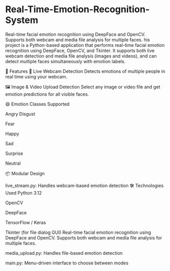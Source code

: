 # Real-Time-Emotion-Recognition-System
Real-time facial emotion recognition using DeepFace and OpenCV. Supports both webcam and media file analysis for multiple faces.
his project is a Python-based application that performs real-time facial emotion recognition using DeepFace, OpenCV, and Tkinter. It supports both live webcam detection and media file analysis (images and videos), and can detect multiple faces simultaneously with emotion labels.

🚀 Features
🎥 Live Webcam Detection Detects emotions of multiple people in real time using your webcam.

🖼 Image & Video Upload Detection Select any image or video file and get emotion predictions for all visible faces.

😄 Emotion Classes Supported

Angry
Disgust

Fear

Happy

Sad

Surprise

Neutral

📦 Modular Design

live_stream.py: Handles webcam-based emotion detection
🛠 Technologies Used
Python 3.12

OpenCV

DeepFace

TensorFlow / Keras

Tkinter (for file dialog GUI)
Real-time facial emotion recognition using DeepFace and OpenCV. Supports both webcam and media file analysis for multiple faces.

media_upload.py: Handles file-based emotion detection

main.py: Menu-driven interface to choose between modes
